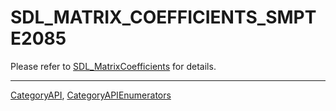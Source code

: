 # SDL_MATRIX_COEFFICIENTS_SMPTE2085

Please refer to [SDL_MatrixCoefficients](SDL_MatrixCoefficients) for details.

----
[CategoryAPI](CategoryAPI), [CategoryAPIEnumerators](CategoryAPIEnumerators)

